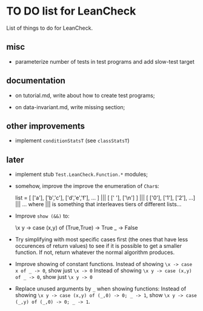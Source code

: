 TO DO list for LeanCheck
========================

List of things to do for LeanCheck.


misc
----

* parameterize number of tests in test programs and add slow-test target


documentation
-------------

* on tutorial.md, write about how to create test programs;

* on data-invariant.md, write missing section;


other improvements
------------------

* implement `conditionStatsT` (see `classStatsT`)


later
-----

* implement stub `Test.LeanCheck.Function.*` modules;

* somehow, improve the improve the enumeration of `Char`s:

   list = [ ['a'], ['b','c'], ['d','e','f'], ... ]
      ||| [ [' '], ['\n'] ]
      ||| [ ['0'], ['1'], ['2'], ...]
      ||| ...
     where
     ||| is something that interleaves tiers of different lists...

* Improve `show (&&)` to:

    \x y -> case (x,y) of
            (True,True) -> True
            _ -> False

* Try simplifying with most specific cases first (the ones that have less
  occurences of return values) to see if it is possible to get a smaller
  function.  If not, return whatever the normal algorithm produces.

* Improve showing of constant functions.
  Instead of showing `\x -> case x of _ -> 0`, show just `\x -> 0`
  Instead of showing `\x y -> case (x,y) of _ -> 0`, show just `\x y -> 0`

* Replace unused arguments by `_` when showing functions:
  Instead of showing `\x y -> case (x,y) of (_,0) -> 0; _ -> 1`,
  show               `\x y -> case (_,y) of (_,0) -> 0; _ -> 1`.
